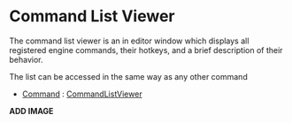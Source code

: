 # Command List Viewer

The command list viewer is an in editor window which displays all registered engine commands, their hotkeys, and a brief description of their behavior.

The list can be accessed in the same way as any other command

- [Command](https://plasmaengine.github.io/PlasmaDocs/Plasma1/Editor/editor/editorcommands.md) : [CommandListViewer](https://plasmaengine.github.io/PlasmaDocs/Plasma1/C++/code_reference/command_reference.md#commandlistviewer)



**ADD IMAGE**

 

 
